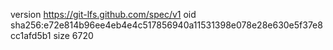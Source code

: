 version https://git-lfs.github.com/spec/v1
oid sha256:e72e814b96ee4eb4e4c517856940a11531398e078e28e630e5f37e8cc1afd5b1
size 6720
